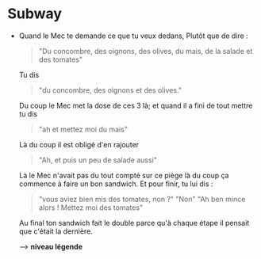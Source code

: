 # Subway

* Quand le Mec te demande ce que tu veux dedans,
   Plutôt que de dire : 
   > "Du concombre, des oignons, des olives, du mais, de la salade et des tomates" 
   
   Tu dis
   > "du concombre, des oignons et des olives." 
   
   Du coup le Mec met la dose de ces 3 là; et quand il a fini de tout mettre tu dis
   > "ah et mettez moi du mais" 
   
   Là du coup il est obligé d'en rajouter
   > "Ah, et puis un peu de salade aussi" 

   Là le Mec n'avait pas du tout compté sur ce piège là du coup ça commence à faire un bon sandwich.
   Et pour finir, tu lui dis :
   > "vous aviez bien mis des tomates, non ?" 
   > "Non" 
   > "Ah ben mince alors ! Mettez moi des tomates" 

   Au final ton sandwich fait le double parce qu'à chaque étape il pensait que c'était la dernière.

   --> **niveau légende**
